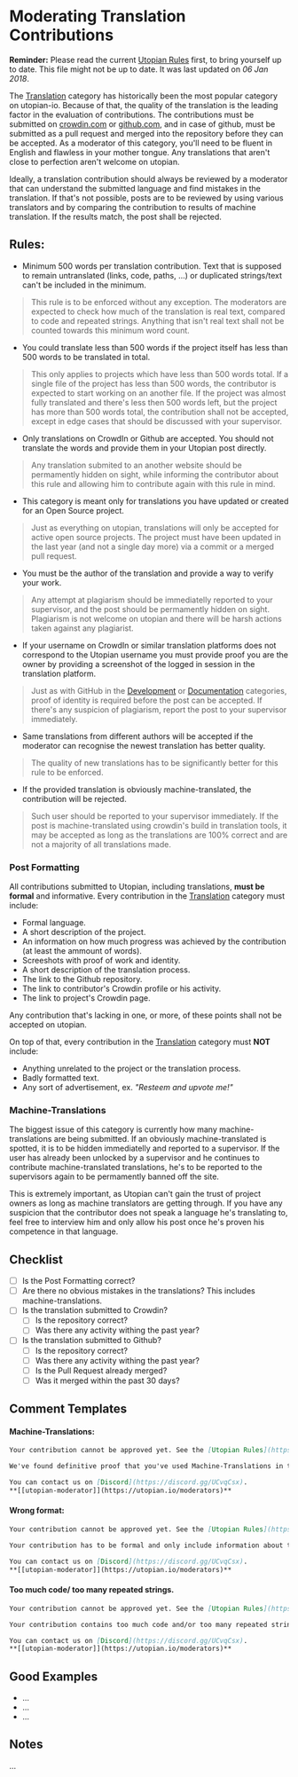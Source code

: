 # Moderating Translation Contributions

**Reminder:** Please read the current [Utopian Rules](https://utopian.io/rules) first, to bring yourself up to date. This file might not be up to date. It was last updated on *06 Jan 2018*.

The [Translation](https://utopian.io/translation/review) category has historically been the most popular category on utopian-io. Because of that, the quality of the translation is the leading factor in the evaluation of contributions. The contributions must be submitted on [crowdin.com](https://crowdin.com) or [github.com](https://github.com), and in case of github, must be submitted as a pull request and merged into the repository before they can be accepted. As a moderator of this category, you'll need to be fluent in English and flawless in your mother tongue. Any translations that aren't close to perfection aren't welcome on utopian.

Ideally, a translation contribution should always be reviewed by a moderator that can understand the submitted language and find mistakes in the translation. If that's not possible, posts are to be reviewed by using various translators and by comparing the contribution to results of machine translation. If the results match, the post shall be rejected.

## Rules:

* Minimum 500 words per translation contribution. Text that is supposed to remain untranslated (links, code, paths, ...) or duplicated strings/text can't be included in the minimum.
>This rule is to be enforced without any exception. The moderators are expected to check how much of the translation is real text, compared to code and repeated strings. Anything that isn't real text shall not be counted towards this minimum word count.

* You could translate less than 500 words if the project itself has less than 500 words to be translated in total.
>This only applies to projects which have less than 500 words total. If a single file of the project has less than 500 words, the contributor is expected to start working on an another file. If the project was almost fully translated and there's less then 500 words left, but the project has more than 500 words total, the contribution shall not be accepted, except in edge cases that should be discussed with your supervisor.

* Only translations on CrowdIn or Github are accepted. You should not translate the words and provide them in your Utopian post directly.
>Any translation submited to an another website should be permamently hidden on sight, while informing the contributor about this rule and allowing him to contribute again with this rule in mind.

* This category is meant only for translations you have updated or created for an Open Source project.
>Just as everything on utopian, translations will only be accepted for active open source projects. The project must have been updated in the last year (and not a single day more) via a commit or a merged pull request.

* You must be the author of the translation and provide a way to verify your work.
>Any attempt at plagiarism should be immediatelly reported to your supervisor, and the post should be permamently hidden on sight. Plagiarism is not welcome on utopian and there will be harsh actions taken against any plagiarist.

* If your username on CrowdIn or similar translation platforms does not correspond to the Utopian username you must provide proof you are the owner by providing a screenshot of the logged in session in the translation platform.
>Just as with GitHub in the [Development](https://utopian.io/development/review) or [Documentation](https://utopian.io/documentation/review) categories, proof of identity is required before the post can be accepted. If there's any suspicion of plagiarism, report the post to your supervisor immediately.

* Same translations from different authors will be accepted if the moderator can recognise the newest translation has better quality.
>The quality of new translations has to be significantly better for this rule to be enforced. 

* If the provided translation is obviously machine-translated, the contribution will be rejected.
>Such user should be reported to your supervisor immediately. If the post is machine-translated using crowdin's build in translation tools, it may be accepted as long as the translations are 100% correct and are not a majority of all translations made.

### Post Formatting

All contributions submitted to Utopian, including translations, **must be formal** and informative. Every contribution in the [Translation](https://utopian.io/translation/review) category must include:

* Formal language.
* A short description of the project.
* An information on how much progress was achieved by the contribution (at least the ammount of words).
* Screeshots with proof of work and identity.
* A short description of the translation process.
* The link to the Github repository.
* The link to contributor's Crowdin profile or his activity.
* The link to project's Crowdin page.

Any contribution that's lacking in one, or more, of these points shall not be accepted on utopian. 

On top of that, every contribution in the [Translation](https://utopian.io/translation/review) category must **NOT** include:

* Anything unrelated to the project or the translation process.
* Badly formatted text. 
* Any sort of advertisement, ex. *"Resteem and upvote me!"*

### Machine-Translations

The biggest issue of this category is currently how many machine-translations are being submitted. If an obviously machine-translated is spotted, it is to be hidden immediatelly and reported to a supervisor. If the user has already been unlocked by a supervisor and he continues to contribute machine-translated translations, he's to be reported to the supervisors again to be permamently banned off the site. 

This is extremely important, as Utopian can't gain the trust of project owners as long as machine translators are getting through. If you have any suspicion that the contributor does not speak a language he's translating to, feel free to interview him and only allow his post once he's proven his competence in that language.

## Checklist

- [ ] Is the Post Formatting correct?
- [ ] Are there no obvious mistakes in the translations? This includes machine-translations.
- [ ] Is the translation submitted to Crowdin?
  - [ ] Is the repository correct?
  - [ ] Was there any activity withing the past year?
- [ ] Is the translation submitted to Github?
  - [ ] Is the repository correct?
  - [ ] Was there any activity withing the past year?
  - [ ] Is the Pull Request already merged?
  - [ ] Was it merged within the past 30 days?

## Comment Templates

#### Machine-Translations:

```markdown
Your contribution cannot be approved yet. See the [Utopian Rules](https://utopian.io/rules). Please edit your contribution to reapply for approval.

We've found definitive proof that you've used Machine-Translations in this contribution. This contribution will not be accepted, and the decision is absolute. Your account has been suspended until you contact a moderator to resolve this issue.

You can contact us on [Discord](https://discord.gg/UCvqCsx).
**[[utopian-moderator]](https://utopian.io/moderators)** 
```

#### Wrong format:

```markdown
Your contribution cannot be approved yet. See the [Utopian Rules](https://utopian.io/rules). Please edit your contribution to reapply for approval.

Your contribution has to be formal and only include information about the project or the translation process. Any other information is unnecessary, and thus not acceptable.

You can contact us on [Discord](https://discord.gg/UCvqCsx).
**[[utopian-moderator]](https://utopian.io/moderators)** 
```

#### Too much code/ too many repeated strings.

```markdown
Your contribution cannot be approved yet. See the [Utopian Rules](https://utopian.io/rules). Please edit your contribution to reapply for approval.

Your contribution contains too much code and/or too many repeated strings. Remember, that these don't count towards the minimum word count required in this category.

You can contact us on [Discord](https://discord.gg/UCvqCsx).
**[[utopian-moderator]](https://utopian.io/moderators)** 
```

## Good Examples

- ...
- ...
- ...

## Notes

...
